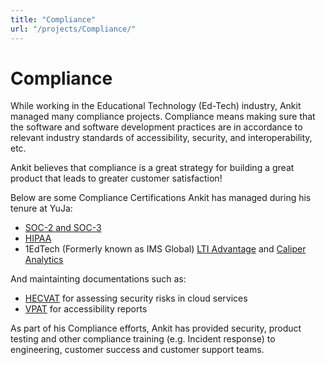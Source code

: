 ```yaml
---
title: "Compliance"
url: "/projects/Compliance/"
---
```

# **Compliance**

While working in the Educational Technology (Ed-Tech) industry, Ankit managed many compliance projects. Compliance means making sure that the software and software development practices are in accordance to relevant industry standards of accessibility, security, and interoperability, etc. 

Ankit believes that compliance is a great strategy for building a great product that leads to greater customer satisfaction!

Below are some Compliance Certifications Ankit has managed during his tenure at YuJa:

* [SOC-2 and SOC-3](https://www.aicpa.org/resources/landing/soc-2-and-soc-3)
* [HIPAA](https://www.hhs.gov/hipaa/for-professionals/index.html)
* 1EdTech (Formerly known as IMS Global) [LTI Advantage](http://www.imsglobal.org/lti-advantage-overview) and [Caliper Analytics](http://www.imsglobal.org/activity/caliper)

And maintainting documentations such as:
* [HECVAT](https://library.educause.edu/resources/2020/4/higher-education-community-vendor-assessment-toolkit) for assessing security risks in cloud services 
* [VPAT](https://www.itic.org/policy/accessibility/vpat) for accessibility reports

As part of his Compliance efforts, Ankit has provided security, product testing and other compliance training (e.g. Incident response) to engineering, customer success and customer support teams.  

